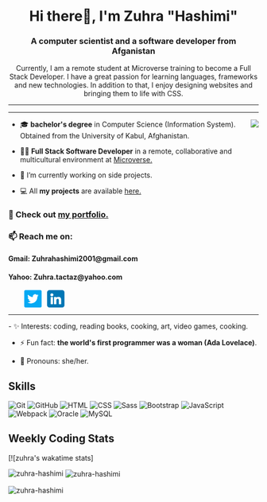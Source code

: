<h1 align="center"> Hi there👋, I'm Zuhra "Hashimi"</h1>
<h3 align="center">A computer scientist and a software developer from Afganistan</h3>

<p align="center">Currently, I am a remote student at Microverse training to become a Full Stack Developer. I have a great passion for learning languages, frameworks and new technologies. In addition to that, I enjoy designing websites and bringing them to life with CSS.</p>

---

<div align="center">
  <! -- <img src="https://badges.pufler.dev/visits/ZuhRa-HashiMi/ZuhRa-HashiMil?color=3f37c9">
  
</div>

---

<img align="right" src="https://media2.giphy.com/media/L1R1tvI9svkIWwpVYr/giphy.gif?cid=790b76112be03f92de5e356ca9c83066f76d54710feb3b75&rid=giphy.gif&ct=g">
	
- 🎓 **bachelor's degree** in Computer Science (Information System). Obtained from the University of Kabul, Afghanistan.

- 👩‍💻 **Full Stack Software Developer** in a remote, collaborative and multicultural environment at [Microverse.](https://github.com/microverseinc)
- 🌱 I’m currently working on side projects.

- 💻 All **my projects** are available [here.](https://github.com/ZuhRa-HashiMi?tab=repositories)

### 🚀 Check out [my portfolio.](https://jade-granita-be9cc0.netlify.app/)

### 📫 Reach me on:
<h4>Gmail: Zuhrahashimi2001@gmail.com</h4>
<h4>Yahoo: Zuhra.tactaz@yahoo.com</h4>

<p align="left">
&nbsp; &nbsp; &nbsp; &nbsp; <a href="https://twitter.com/zuhrahashimi4" target="_blank"><img align="center" src="./images/twitter.png" alt="twitter" width="35" /></a> &nbsp;
<a href="https://www.linkedin.com/in/zuhra-hashimi/" target="_blank"><img align="center" src="./images/linkedin.png" alt="linkedin" width="35" /></a> &nbsp;
	<hr>
- ✨ Interests: coding, reading books, cooking, art, video games, cooking.

- ⚡ Fun fact: **the world's first programmer was a woman (Ada Lovelace)**.

- 👩 Pronouns: she/her.

<h2 align="left">Skills</h2>
<p align="left">
<div>
	<img height="50" src="https://user-images.githubusercontent.com/25181517/117364277-fc4eb280-aebd-11eb-8769-a3583c6a2037.png" alt="Git" title="Git" />
	<img height="50" src="https://user-images.githubusercontent.com/25181517/117364276-fc4eb280-aebd-11eb-92ba-8a6ef74b7313.png" alt="GitHub" title="GitHub" />
	<img height="50" src="https://user-images.githubusercontent.com/25181517/117447535-f00a3a00-af3d-11eb-89bf-45aaf56dbaf1.png" alt="HTML" title="HTML" />
	<img height="50" src="https://user-images.githubusercontent.com/25181517/117447663-0fa16280-af3e-11eb-8677-bcf8e4f8e298.png" alt="CSS" title="CSS" />
	<img height="50" src="https://github.com/get-icon/geticon/raw/master/icons/sass.svg" alt="Sass" title="Sass" />
	<img height="50" src="https://user-images.githubusercontent.com/25181517/121402101-c89df700-c959-11eb-8b4a-bbadf9e84b30.png" alt="Bootstrap" title="Bootstrap" />
	<img height="50" src="https://user-images.githubusercontent.com/25181517/117447155-6a868a00-af3d-11eb-9cfe-245df15c9f3f.png" alt="JavaScript" title="JavaScript" />
	<img height="50" src="https://github.com/get-icon/geticon/raw/master/icons/webpack.svg" alt="Webpack" title="Webpack" />
	<img height="50" src="https://user-images.githubusercontent.com/25181517/117208736-bdedc080-adf5-11eb-912f-61c7d43705f6.png" alt="Oracle" title="Oracle" />
	<img height="50" src="https://github.com/get-icon/geticon/raw/master/icons/mysql.svg" alt="MySQL" title="MySQL" />
</div>
</p>


<h2>Weekly Coding Stats</h2>


[![zuhra's wakatime stats]<p><img align="left" src="https://github-readme-stats.vercel.app/api/top-langs?username=zuhra-hashimi&show_icons=true&locale=en&layout=compact" alt="zuhra-hashimi" /></p>

<p>&nbsp;<img align="center" src="https://github-readme-stats.vercel.app/api?username=zuhra-hashimi&show_icons=true&locale=en" alt="zuhra-hashimi" /></p>

<p><img align="center" src="https://github-readme-streak-stats.herokuapp.com/?user=zuhra-hashimi&" alt="zuhra-hashimi" /></p>
